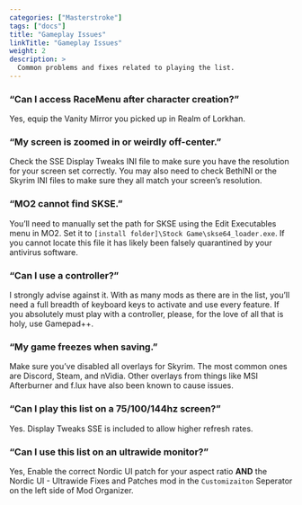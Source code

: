 ```yaml
---
categories: ["Masterstroke"]
tags: ["docs"] 
title: "Gameplay Issues"
linkTitle: "Gameplay Issues"
weight: 2
description: >
  Common problems and fixes related to playing the list.
---
```


### “Can I access RaceMenu after character creation?”

Yes, equip the Vanity Mirror you picked up in Realm of Lorkhan.

### “My screen is zoomed in or weirdly off-center.”

Check the SSE Display Tweaks INI file to make sure you have the resolution for your screen set correctly. You may also need to check BethINI or the Skyrim INI files to make sure they all match your screen’s resolution.

### “MO2 cannot find SKSE.”

You’ll need to manually set the path for SKSE using the Edit Executables menu in MO2. Set it to `[install folder]\Stock Game\skse64_loader.exe`. If you cannot locate this file it has likely been falsely quarantined by your antivirus software.

### “Can I use a controller?”

I strongly advise against it. With as many mods as there are in the list, you’ll need a full breadth of keyboard keys to activate and use every feature. If you absolutely must play with a controller, please, for the love of all that is holy, use Gamepad++.

### “My game freezes when saving.”

Make sure you’ve disabled all overlays for Skyrim. The most common ones are Discord, Steam, and nVidia. Other overlays from things like MSI Afterburner and f.lux have also been known to cause issues.

### “Can I play this list on a 75/100/144hz screen?”

Yes. Display Tweaks SSE is included to allow higher refresh rates.

### “Can I use this list on an ultrawide monitor?”

Yes, Enable the correct Nordic UI patch for your aspect ratio **AND** the Nordic UI - Ultrawide Fixes and Patches mod in the `Customizaiton` Seperator on the left side of Mod Organizer.


